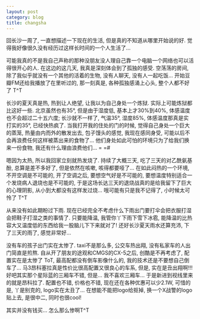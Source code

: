 ```yaml
---
layout: post
category: blog
title: changsha
---
```


回长沙一周了, 一直想描述一下现在的生活, 但是真的不知道从哪里开始说的好. 觉得我好像很久没有经历过这样长时间的一个人生活了...

可能我真的不是我自己声称的那种没朋友没人理自己靠一个电脑一个网络也可以活得很开心的人. 在这边的这几天, 我真是深刻体会到了孤独的感受. 空荡荡的房间, 除了我似乎就没有一个其他的活着的生物, 没有人聊天, 没有人一起吃饭... 开始豆瓣FM还给我播放了在<Friends>里听过的<All By Myself>, 那一刻真是, 各种孤独感涌上心头, 整个人都不好了 T^T

长沙的夏天真是热, 热到让人绝望, 让我以为自己身处一个炼狱. 实际上可能炼狱都比这好一些. 北京虽然也有35°, 但是由于湿度低, 基本上才30%到40%, 体感温度也不会超过二十五六度; 长沙就不一样了, 气温35°, 湿度85%, 体感温度那真是实打实的35°, 已经快热疯了. 当我打开我的住处的门的时候, 觉得自己身处一个巨大的蒸笼, 热量由内而外的散发出去, 包子馒头的感觉, 我现在感同身受, 可能以后不会再浪费任何这样被蒸出来的食物了... 他们身处如此可怕的环境只为了给我们换来一份食物, 我还有什么理由浪费他们... = =#

嗯因为太热, 所以我回家立刻就热发烧了. 持续了大概三天, 吃了三天的对乙酰氨基酚, 总算是差不多好了, 但是依然在咳嗽, 咳得都要哑了... 在如此闷热的一个环境, 不开空调是不可能的, 开了空调之后, 要想空气好是不可能的, 要想温度特别适合一个发烧病人退烧也是不可能的, 于是这场长达三天的退烧战真的是给我留下了巨大的心理阴影, 从小到大都没有这样发过烧... 哦可能有只是我不记得了, 小时候太可怜了 T^T

从来没有如此期盼过下雨. 现在已经完全不考虑什么下雨出门要打伞会把衣服打湿会把鞋子打湿之类的事情了. 只要能降温, 我管你丫下雨下雪下冰雹, 能降温的比热容大又温度低的东西给我一股脑儿下下来就对了! 还好长沙夏天雨水还算充沛, 下了三天的雨了, 感觉非常好...

没有车的孩子出门实在太惨了. taxi不是那么多, 公交车热出翔, 没有私家车的人出门简直是煎熬. 自从开了朋友的途观和CMGS的CX-5之后, 创酷是不再考虑了, 配置实在是太惨了 ToT, 最高配都没有倒车影像什么的, 我的技术还是不要想自己倒车了... 马3昂科塞拉真是性价比很高配置又很良心的车系, 但是, 实在是丑出翔啊!!! 好吧其实那个星际蓝的三厢车不错, 但是... 我不喜欢三厢车... 于是新进到视线里来的就是昂科拉了. 配置也不错, 价格也不错, 现在还在各种优惠可以少2.1W, 可惜的是, 丫是别克的, logo实在太丑了... 在想能不能把logo给抠掉, 换一个X战警的logo贴上去, 是很中二, 同时也很cool!

其实并没有钱买... 怎么那么惨啊T^T
